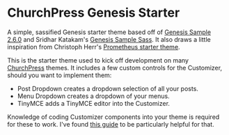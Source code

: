 # ChurchPress Genesis Starter
A simple, sassified Genesis starter theme based off of [Genesis Sample 2.6.0](https://www.studiopress.com/sample/) and Sridhar Katakam's [Genesis Sample Sass](https://github.com/srikat/genesis-sample-sass). It also draws a little inspiration from Christoph Herr's [Prometheus starter theme](https://github.com/christophherr/prometheus).

This is the starter theme used to kick off development on many [ChurchPress](https://churchpress.co/) themes. It includes a few custom controls for the Customizer, should you want to implement them:

- Post Dropdown creates a dropdown selection of all your posts.
- Menu Dropdown creates a dropdown of your menus.
- TinyMCE adds a TinyMCE editor into the Customizer.

Knowledge of coding Customizer components into your theme is required for these to work. I've found [this guide](https://maddisondesigns.com/2017/05/the-wordpress-customizer-a-developers-guide-part-1/) to be particularly helpful for that.
